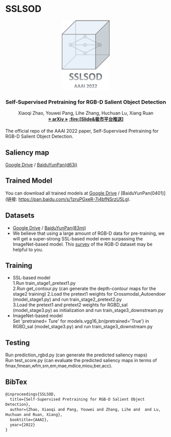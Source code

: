 # SSLSOD
<p align="center">
  <img src="./image/logo.png" alt="Logo" width="150" height="auto">


  <h3 align="center">Self-Supervised Pretraining for RGB-D Salient Object Detection</h3>

  <p align="center">
    Xiaoqi Zhao, Youwei Pang, Lihe Zhang, Huchuan Lu, Xiang Ruan
    <br />
    <a href="https://arxiv.org/abs/2101.12482"><strong>⭐ arXiv »</strong></a>
    <a href="https://mp.weixin.qq.com/s?__biz=MzI5MDUyMDIxNA==&mid=2247591348&idx=2&sn=34a95dbbd14b7adfd508f12899ac27a2&chksm=ec1d884ddb6a015b71612bf16227bed8c69db4074585f712c1dc7dceb7859641088441ff9753&mpshare=1&scene=1&srcid=0112O4ivFbyChzTTH4vKU91t&sharer_sharetime=1646716025907&sharer_shareid=0ffc6ac03af605267e92344350efdb83&exportkey=AxNWDL6LKSsLK6MxSNkSF88%3D&acctmode=0&pass_ticket=TXKuWY6yeluRhUKTt0pk10ycuy%2BMsyJV6%2BXdxFjTtusuYyJMVPywg38icEXhKktM&wx_header=0#rd"><strong>:fire:[Slide&极市平台推送]</strong></a>
    <br /> 
  </p>
</p>

The official repo of the AAAI 2022 paper, Self-Supervised Pretraining for RGB-D Salient Object Detection.
## Saliency map
[Google Drive](https://drive.google.com/file/d/1i5OElgml76p76N2l9eYlFc4Bm8jOlxUk/view?usp=sharing) / [BaiduYunPan(d63j)](https://pan.baidu.com/s/1qifMM7wgR5gPhb6ZlRU9Zw) 
## Trained Model
You can download all trained models at [Google Drive](https://drive.google.com/file/d/1mxX4yk6yOCTapJ_dn_5nZhnb8IpvzEt0/view?usp=sharing) / [BaiduYunPan(0401)](链接: https://pan.baidu.com/s/1zruPGxeR-7j4bfNSrzU5Lg).  
## Datasets
* [Google Drive](https://drive.google.com/file/d/1khN0hTjQ57d5zSFpxADawmeKJ_iQHptu/view?usp=sharing) / [BaiduYunPan(83mj)](https://pan.baidu.com/s/1SfstQCHv0gPV-P3jf4ovjg)  
*  We believe that using a large amount of RGB-D data for pre-training, we will get a super-strong SSL-based model even surpassing the ImageNet-based model. This [survey](https://arxiv.org/pdf/2201.05761.pdf) of the RGB-D dataset may be helpful to you.
## Training
* SSL-based model  
1.Run train_stage1_pretext1.py  
2.Run get_contour.py (can generate the depth-contour maps for the stage2 training)
2.Load the pretext1 weights for Crossmodal_Autoendoer (model_stage1.py) and  run train_stage2_pretext2.py  
3.Load the pretext1 and pretext2 weights for RGBD_sal (model_stage3.py) as initialization and  run train_stage3_downstream.py  
* ImageNet-based model  
Set 'pretrained= Ture' for models.vgg16_bn(pretrained='True') in RGBD_sal (model_stage3.py) and run train_stage3_downstream.py  
## Testing  
Run prediction_rgbd.py (can generate the predicted saliency maps)  
Run test_score.py (can evaluate the predicted saliency maps in terms of fmax,fmean,wfm,sm,em,mae,mdice,miou,ber,acc). 
## BibTex
```
@inproceedings{SSLSOD,
  title={Self-Supervised Pretraining for RGB-D Salient Object Detection},
  author={Zhao, Xiaoqi and Pang, Youwei and Zhang, Lihe and  and Lu, Huchuan and Ruan, Xiang},
  booktitle={AAAI},
  year={2022}
}
```

